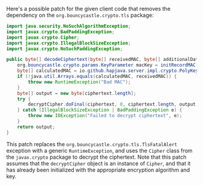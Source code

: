 Here's a possible patch for the given client code that removes the dependency on the `org.bouncycastle.crypto.tls` package:

```java
import java.security.NoSuchAlgorithmException;
import javax.crypto.BadPaddingException;
import javax.crypto.Cipher;
import javax.crypto.IllegalBlockSizeException;
import javax.crypto.NoSuchPaddingException;

public byte[] decodeCiphertext(byte[] receivedMAC, byte[] additionalData, byte[] ciphertext) throws IOException {
    org.bouncycastle.crypto.params.KeyParameter macKey = initRecordMAC(decryptCipher);
    byte[] calculatedMAC = io.github.hapjava.server.impl.crypto.PolyKeyCreator.create(macKey, additionalData, ciphertext);
    if (!java.util.Arrays.equals(calculatedMAC, receivedMAC)) {
        throw new RuntimeException("Bad MAC");
    }
    byte[] output = new byte[ciphertext.length];
    try {
        decryptCipher.doFinal(ciphertext, 0, ciphertext.length, output, 0);
    } catch (IllegalBlockSizeException | BadPaddingException e) {
        throw new IOException("Failed to decrypt ciphertext", e);
    }
    return output;
}
```

This patch replaces the `org.bouncycastle.crypto.tls.TlsFatalAlert` exception with a generic `RuntimeException`, and uses the `Cipher` class from the `javax.crypto` package to decrypt the ciphertext. Note that this patch assumes that the `decryptCipher` object is an instance of `Cipher`, and that it has already been initialized with the appropriate encryption algorithm and key.